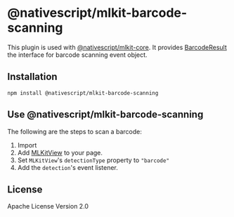 # @nativescript/mlkit-barcode-scanning

This plugin is used with [@nativescript/mlkit-core](../mlkit-core/). It provides [BarcodeResult]() the interface for barcode scanning event object.

## Installation
```shell
npm install @nativescript/mlkit-barcode-scanning
```

## Use @nativescript/mlkit-barcode-scanning

The following are the steps to scan a barcode:

1. Import 
2. Add [MLKitView](../mlkit-core/) to your page.
2. Set `MLKitView`'s `detectionType` property to `"barcode"`
3. Add the `detection`'s event listener.


## License

Apache License Version 2.0
